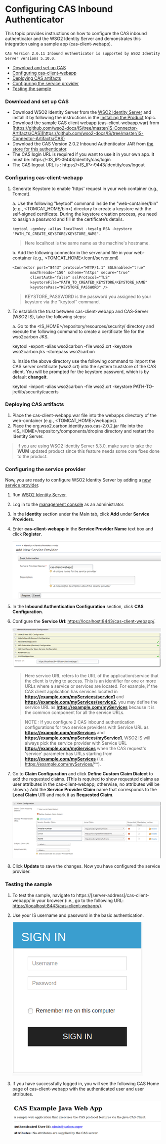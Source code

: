 # Configuring CAS Inbound Authenticator

This topic provides instructions on how to configure the CAS inbound authenticator and the WSO2 Identity Server and demonstrates this integration using a sample app (cas-client-webapp). 
 
 ````
 CAS Version 2.0.11 Inbound Authenticator is supported by WSO2 Identity Server versions 5.10.0. 
 ````
 
* [Download and set up CAS](#download-and-set-up-cas)
* [Configuring cas-client-webapp](#configuring-cas-client-webapp)
* [Deploying CAS artifacts](#deploying-cas-artifacts)
* [Configuring the service provider](#configuring-the-service-provider)
* [Testing the sample](#testing-the-sample)

### Download and set up CAS

 * Download WSO2 Identity Server from the [WSO2 Identity Server](https://wso2.com/identity-and-access-management) and install it by following the 
   instructions in the [Installing the Product](https://docs.wso2.com/display/IS520/Installing+the+Product) topic.
 * Download the sample CAS client webapp (cas-client-webapp.war) from [https://github.com/wso2-docs/IS/tree/master/IS-Connector-Artifacts/CAS](https://github.com/wso2-docs/IS/tree/master/IS-Connector-Artifacts/CAS)
 * Download the CAS Version 2.0.2 Inbound Authenticator JAR from [the store for this authenticator](https://store.wso2.com/store/assets/isconnector/details/593aac68-3139-425c-b9ca-f66a65a0917a).
 * The CAS login URL is required if you want to use it in your own app. It must be: https://<IS_IP>:9443/identity/cas/login
 * The CAS logout URL is : https://<IS_IP>:9443/identity/cas/logout

 ### Configuring cas-client-webapp
 1. Generate Keystore to enable 'https' request in your web container (e.g., Tomcat).
 
     a. Use the following "keytool" command inside the "web-container/bin" (e.g., <TOMCAT_HOME/bin>) directory to 
        create a keystore with the self-signed certificate. During the keystore creation process, you need to assign 
        a password and fill in the certificate’s details.
 
        keytool -genkey -alias localhost -keyalg RSA -keystore "PATH_TO_CREATE_KEYSTORE/KEYSTORE_NAME".
       > Here localhost is the same name as the machine's hostname.
     
     b. Add the following connector in the server.xml file in your web-container (e.g., <TOMCAT_HOME>/conf/server.xml)
     
     ```` 
     <Connector port="8443" protocol="HTTP/1.1" SSLEnabled="true"
             maxThreads="150" scheme="https" secure="true"
             clientAuth="false" sslProtocol="TLS"
             keystoreFile="PATH_TO_CREATED_KEYSTORE/KEYSTORE_NAME"
             keystorePass="KEYSTORE_PASSWORD" />
     ```` 
     
       > KEYSTORE_PASSWORD is the password you assigned to your keystore via the "keytool" command.
     
 2. To establish the trust between cas-client-webapp and CAS-Server (WSO2 IS), take the following steps:
 
    a. Go to the <IS_HOME>/repository/resources/security/ directory and execute the following command to create a certificate file for the wso2carbon JKS.
       
       keytool -export -alias wso2carbon -file wso2.crt -keystore wso2carbon.jks -storepass wso2carbon
       
    b. Inside the above directory use the following command to import the CAS server certificate (wso2.crt) into the 
    system truststore of the CAS client. You will be prompted for the keystore password, which is by default 
    **changeit**.
        
       keytool -import -alias wso2carbon -file wso2.crt -keystore PATH-TO-jre/lib/security/cacerts
 
  
 ### Deploying CAS artifacts
    
   1. Place the cas-client-webapp.war file into the webapps directory of the web-container (e.g., <TOMCAT_HOME>/webapps). 
   2. Place the org.wso2.carbon.identity.sso.cas-2.0.2.jar file into the <IS_HOME>/repository/components/dropins 
   directory and restart the Identity Server.
   
   >If you are using WSO2 Identity Server 5.3.0, make sure to take the **WUM** updated product since this 
   feature needs some core fixes done to the product.
 
 
 ### Configuring the service provider
 Now, you are ready to configure WSO2 Identity Server by adding a [new service provider](https://docs.wso2.com/display/IS530/Adding+and+Configuring+a+Service+Provider).
 
 1. Run [WSO2 Identity Server](https://docs.wso2.com/display/IS530/Running+the+Product).
 2. Log in to the [management console](https://docs.wso2.com/display/IS530/Getting+Started+with+the+Management+Console) as an administrator.
 3. In the **Identity** section under the Main tab, click **Add** under **Service Providers**.
 4. Enter **cas-client-webapp** in the **Service Provider Name** text box and click **Register**.
 
    ![alt text](images/image4.png)
    
 5. In the **Inbound Authentication Configuration** section, click **CAS Configuration**.
 6. Configure the **Service Url**: [https://localhost:8443/cas-client-webapp/](https://localhost:8080/cas-sample-java-webapp/). 
 
    ![alt text](images/image3.png)
    
    >Here service URL refers to the URL of the application/service that the client is trying to access. 
    This is an identifier for one or more URLs where a service or services are located. For example, if the CAS client application has services
    located in **https://example.com/myServices/service1** and **https://example.com/myServices/service2**, you may define
    the service URL as **https://example.com/myServices** because it is the common component for all the service URLs.
    
    >NOTE : If you configure 2 CAS inbound authentication configurations for two service providers with Service URL as 
    **https://example.com/myServices** and **https://example.com/myServices/myService1**, WSO2 IS will always pick the 
    service provider with Service URL **https://example.com/myServices** when the CAS request's 'service' parameter has URLs
    starting from **https://example.com/myServices** (i.e. https://example.com/myServices/**).
                  
    
 7. Go to **Claim Configuration** and click **Define Custom Claim Dialect** to add the requested claims. (This is 
 required to show requested claims as user attributes in the cas-client-webapp; otherwise, no attributes will be 
 shown.) Add the **Service Provider Claim** name that corresponds to the **Local Claim** URI and mark it as **Requested 
 Claim**.
    
    ![alt text](images/image2.png)
    
 8. Click **Update** to save the changes. Now you have configured the service provider.
 
 ### Testing the sample
 
 1. To test the sample, navigate to https://[server-address]/cas-client-webapp/ in your browser (i.e., go to the 
 following URL: [https://localhost:8443/cas-client-webapp/](https://localhost:8443/cas-client-webapp/)).
 2. Use your IS username and password in the basic authentication.
    
    ![alt text](images/image1.png)
    
 3. If you have successfully logged in, you will see the following CAS Home page of cas-client-webapp with the authenticated user and user attributes.
    
    ![alt text](images/image5.png)